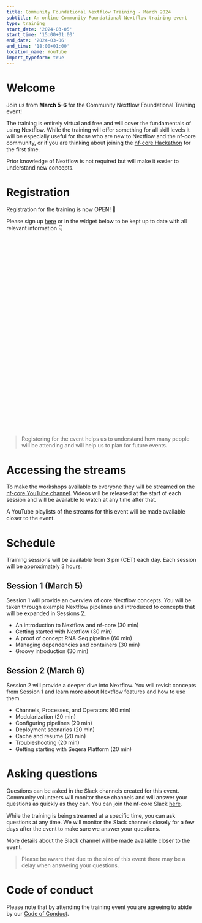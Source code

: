 ```yaml
---
title: Community Foundational Nextflow Training - March 2024
subtitle: An online Community Foundational Nextflow training event
type: training
start_date: '2024-03-05'
start_time: '15:00+01:00'
end_date: '2024-03-06'
end_time: '18:00+01:00'
location_name: YouTube
import_typeform: true
---
```


# Welcome

Join us from **March 5-6** for the Community Nextflow Foundational Training event!

The training is entirely virtual and free and will cover the fundamentals of using Nextflow.
While the training will offer something for all skill levels it will be especially useful for those who are new to Nextflow and the nf-core community, or if you are thinking about joining the [nf-core Hackathon](https://nf-co.re/events/2024/hackathon-march-2024) for the first time.

Prior knowledge of Nextflow is not required but will make it easier to understand new concepts.

# Registration

Registration for the training is now OPEN! 🎉

Please sign up [here](https://form.typeform.com/to/cueKqqeM) or in the widget below to be kept up to date with all relevant information 👇

<div data-tf-widget="cueKqqeM" style="width:100%;height:500px;color:#FFFFFF;"></div>

> Registering for the event helps us to understand how many people will be attending and will help us to plan for future events.

# Accessing the streams

To make the workshops available to everyone they will be streamed on the [nf-core YouTube channel](https://www.youtube.com/c/nf-core).
Videos will be released at the start of each session and will be available to watch at any time after that.

A YouTube playlists of the streams for this event will be made available closer to the event.

# Schedule

Training sessions will be available from 3 pm (CET) each day. Each session will be approximately 3 hours.

## Session 1 (March 5)

Session 1 will provide an overview of core Nextflow concepts. You will be taken through example Nextflow pipelines and introduced to concepts that will be expanded in Sessions 2.

- An introduction to Nextflow and nf-core (30 min)
- Getting started with Nextflow (30 min)
- A proof of concept RNA-Seq pipeline (60 min)
- Managing dependencies and containers (30 min)
- Groovy introduction (30 min)

## Session 2 (March 6)

Session 2 will provide a deeper dive into Nextflow. You will revisit concepts from Session 1 and learn more about Nextflow features and how to use them.

- Channels, Processes, and Operators (60 min)
- Modularization (20 min)
- Configuring pipelines (20 min)
- Deployment scenarios (20 min)
- Cache and resume (20 min)
- Troubleshooting (20 min)
- Getting starting with Seqera Platform (20 min)

# Asking questions

Questions can be asked in the Slack channels created for this event. Community volunteers will monitor these channels and will answer your questions as quickly as they can. You can join the nf-core Slack [here](https://nf-co.re/join/slack).

While the training is being streamed at a specific time, you can ask questions at any time. We will monitor the Slack channels closely for a few days after the event to make sure we answer your questions.

More details about the Slack channel will be made available closer to the event.

> Please be aware that due to the size of this event there may be a delay when answering your questions.

# Code of conduct

Please note that by attending the training event you are agreeing to abide by our [Code of Conduct](https://nf-co.re/code_of_conduct).
